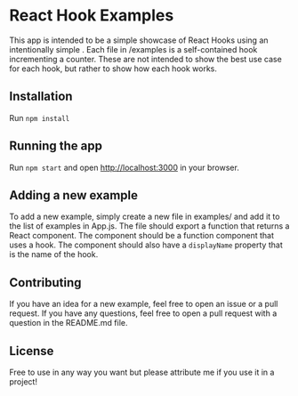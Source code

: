 # React Hook Examples

This app is intended to be a simple showcase of React Hooks using an intentionally simple . Each file in /examples is a self-contained hook incrementing a counter. These are not intended to show the best use case for each hook, but rather to show how each hook works. 

## Installation

Run `npm install` 

## Running the app

Run `npm start` and open [http://localhost:3000](http://localhost:3000) in your browser.

## Adding a new example

To add a new example, simply create a new file in examples/ and add it to the list of examples in App.js. The file should export a function that returns a React component. The component should be a function component that uses a hook. The component should also have a `displayName` property that is the name of the hook.

## Contributing

If you have an idea for a new example, feel free to open an issue or a pull request. If you have any questions, feel free to open a pull request with a question in the README.md file.

## License

Free to use in any way you want but please attribute me if you use it in a project!




